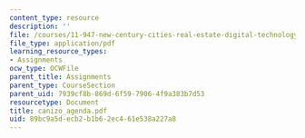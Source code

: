 ```yaml
---
content_type: resource
description: ''
file: /courses/11-947-new-century-cities-real-estate-digital-technology-and-design-fall-2004/89bc9a5decb2b1b62ec461e538a227a8_canizo_agenda.pdf
file_type: application/pdf
learning_resource_types:
- Assignments
ocw_type: OCWFile
parent_title: Assignments
parent_type: CourseSection
parent_uid: 7939cf8b-869d-6f59-7906-4f9a383b7d53
resourcetype: Document
title: canizo_agenda.pdf
uid: 89bc9a5d-ecb2-b1b6-2ec4-61e538a227a8
---
```

